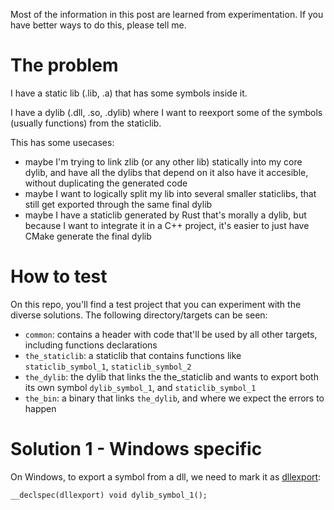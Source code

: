 Most of the information in this post are learned from experimentation. If you have better ways to do this, please tell me.

# The problem

I have a static lib (.lib, .a) that has some symbols inside it.

I have a dylib (.dll, .so, .dylib) where I want to reexport some of the symbols (usually functions) from the staticlib.

This has some usecases:
- maybe I'm trying to link zlib (or any other lib) statically into my core dylib, and have all the dylibs that depend on it also have it accesible, without duplicating the generated code
- maybe I want to logically split my lib into several smaller staticlibs, that still get exported through the same final dylib
- maybe I have a staticlib generated by Rust that's morally a dylib, but because I want to integrate it in a C++ project, it's easier to just have CMake generate the final dylib

# How to test

On this repo, you'll find a test project that you can experiment with the diverse solutions.
The following directory/targets can be seen:
- `common`: contains a header with code that'll be used by all other targets, including functions declarations
- `the_staticlib`: a staticlib that contains functions like `staticlib_symbol_1`, `staticlib_symbol_2`
- `the_dylib`: the dylib that links the the_staticlib and wants to export both its own symbol `dylib_symbol_1`, and `staticlib_symbol_1`
- `the_bin`: a binary that links `the_dylib`, and where we expect the errors to happen

# Solution 1 - Windows specific

On Windows, to export a symbol from a dll, we need to mark it as [dllexport](https://learn.microsoft.com/en-us/cpp/cpp/dllexport-dllimport):
```cpp
__declspec(dllexport) void dylib_symbol_1();
```